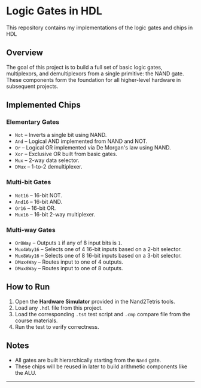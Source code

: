 # Logic Gates in HDL

This repository contains my implementations of the logic gates and chips in HDL

## Overview

The goal of this project is to build a full set of basic logic gates, multiplexors, and demultiplexors from a single primitive: the NAND gate. These components form the foundation for all higher-level hardware in subsequent projects.

## Implemented Chips

### **Elementary Gates**
- `Not` – Inverts a single bit using NAND.
- `And` – Logical AND implemented from NAND and NOT.
- `Or` – Logical OR implemented via De Morgan's law using NAND.
- `Xor` – Exclusive OR built from basic gates.
- `Mux` – 2-way data selector.
- `DMux` – 1-to-2 demultiplexer.

### **Multi-bit Gates**
- `Not16` – 16-bit NOT.
- `And16` – 16-bit AND.
- `Or16` – 16-bit OR.
- `Mux16` – 16-bit 2-way multiplexer.

### **Multi-way Gates**
- `Or8Way` – Outputs `1` if any of 8 input bits is `1`.
- `Mux4Way16` – Selects one of 4 16-bit inputs based on a 2-bit selector.
- `Mux8Way16` – Selects one of 8 16-bit inputs based on a 3-bit selector.
- `DMux4Way` – Routes input to one of 4 outputs.
- `DMux8Way` – Routes input to one of 8 outputs.

## How to Run

1. Open the **Hardware Simulator** provided in the Nand2Tetris tools.
2. Load any `.hdl` file from this project.
3. Load the corresponding `.tst` test script and `.cmp` compare file from the course materials.
4. Run the test to verify correctness.

## Notes

- All gates are built hierarchically starting from the `Nand` gate.
- These chips will be reused in later to build arithmetic components like the ALU.
---
